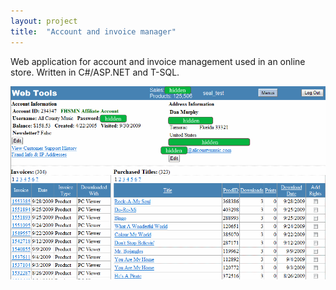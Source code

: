 ```yaml
---
layout: project
title:  "Account and invoice manager"
---
```


Web application for account and invoice management used in an online store. Written in C#/ASP.NET and T-SQL.

![Account and invoice managemer](/image/projects/account_manager.png)